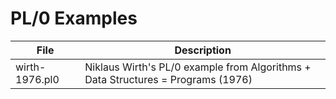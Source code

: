 # PL/0 Examples 
|File          |Description                                                                     |
|--------------|--------------------------------------------------------------------------------|
|wirth-1976.pl0|Niklaus Wirth's PL/0 example from Algorithms + Data Structures = Programs (1976)|
